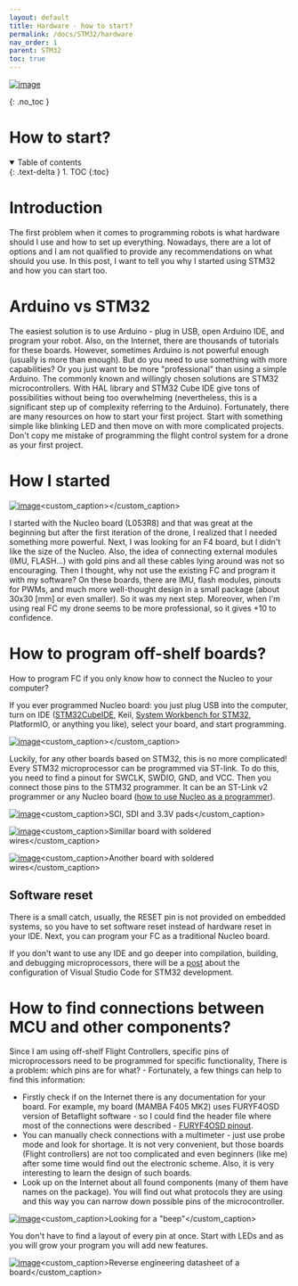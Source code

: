 ```yaml
---
layout: default
title: Hardware - how to start?
permalink: /docs/STM32/hardware
nav_order: 1
parent: STM32
toc: true
---
```


<!-- comment or image allows {: .no_toc} to work correctly  (don't ask me why) -->

[![image](images/hardware/Obraz1.png)](images/hardware/Obraz1.png)

{: .no_toc }

# How to start?

<details open markdown="block">
  <summary>
    Table of contents
  </summary>
  {: .text-delta }
1. TOC
{:toc}
</details>

# Introduction

The first problem when it comes to programming robots is what hardware should I use and how to set up everything. Nowadays, there are a lot of options and I am not qualified to provide any recommendations on what should you use. In this post, I want to tell you why I started using STM32 and how you can start too.

# Arduino vs STM32

The easiest solution is to use Arduino - plug in USB, open Arduino IDE, and program your robot. Also, on the Internet, there are thousands of tutorials for these boards.
However, sometimes Arduino is not powerful enough (usually is more than enough). But do you need to use something with more capabilities? Or you just want to be more "professional" than using a simple Arduino. The commonly known and willingly chosen solutions are STM32 microcontrollers. With HAL library and STM32 Cube IDE give tons of possibilities without being too overwhelming (nevertheless, this is a significant step up of complexity referring to the Arduino). Fortunately, there are many resources on how to start your first project. Start with something simple like blinking LED and then move on with more complicated projects. Don't copy me mistake of programming the flight control system for a drone as your first project.

# How I started

[![image](images/hardware/682250062.webp)](images/hardware/682250062.webp)<custom_caption></custom_caption>

I started with the Nucleo board (L053R8) and that was great at the beginning but after the first iteration of the drone, I realized that I needed something more powerful. Next, I was looking for an F4 board, but I didn't like the size of the Nucleo. Also, the idea of connecting external modules (IMU, FLASH...) with gold pins and all these cables lying around was not so encouraging. Then I thought, why not use the existing FC and program it with my software? On these boards, there are IMU, flash modules, pinouts for PWMs, and much more well-thought design in a small package (about 30x30 [mm] or even smaller). So it was my next step. Moreover, when I'm using real FC my drone seems to be more professional, so it gives +10 to confidence.

# How to program off-shelf boards?

How to program FC if you only know how to connect the Nucleo to your computer?

If you ever programmed Nucleo board: you just plug USB into the computer, turn on IDE ([STM32CubeIDE](https://www.st.com/en/development-tools/stm32cubeide.html), Keil, [System Workbench for STM32](https://www.ac6-tools.com/content.php/content_SW4MCU/lang_en_GB.xphp), PlatformIO, or anything you like), select your board, and start programming.

[![image](images/hardware/1663152573604436-0.jpg)](images/hardware/1663152573604436-0.jpg)<custom_caption></custom_caption>

Luckily, for any other boards based on STM32, this is no more complicated! Every STM32 microprocessor can be programmed via ST-link. To do this, you need to find a pinout for SWCLK, SWDIO, GND, and VCC. Then you connect those pins to the STM32 programmer. It can be an ST-Link v2 programmer or any Nucleo board ([how to use Nucleo as a programmer](https://jeelabs.org/book/1547a/index.html)).

[![image](images/hardware/1663089100844923-1.jpg)](images/hardware/1663089100844923-1.jpg)<custom_caption>SCl, SDI and 3.3V pads</custom_caption>

[![image](images/hardware/1663077716243825-2.jpg)](images/hardware/1663077716243825-2.jpg)<custom_caption>Simillar board with soldered wires</custom_caption>

[![image](images/hardware/1663077713191512-3.jpg)](images/hardware/1663077713191512-3.jpg)<custom_caption>Another board with soldered wires</custom_caption>

## Software reset

There is a small catch, usually, the RESET pin is not provided on embedded systems, so you have to set software reset instead of hardware reset in your IDE. Next, you can program your FC as a traditional Nucleo board.

If you don't want to use any IDE and go deeper into compilation, building, and debugging microprocessors, there will be a [post](STM32_dev_part_1) about the configuration of Visual Studio Code for STM32 development.

# How to find connections between MCU and other components?

Since I am using off-shelf Flight Controllers, specific pins of microprocessors need to be programmed for specific functionality, There is a problem: which pins are for what? - Fortunately, a few things can help to find this information:

- Firstly check if on the Internet there is any documentation for your board. For example, my board (MAMBA F405 MK2) uses FURYF4OSD version of Betaflight software - so I could find the header file where most of the connections were described - [FURYF4OSD pinout](https://github.com/betaflight/betaflight/blob/master/src/main/target/FURYF4/target.h).
- You can manually check connections with a multimeter - just use probe mode and look for shortage. It is not very convenient, but those boards (Flight controllers) are not too complicated and even beginners (like me) after some time would find out the electronic scheme. Also, it is very interesting to learn the design of such boards.
- Look up on the Internet about all found components (many of them have names on the package). You will find out what protocols they are using and this way you can narrow down possible pins of the microcontroller.

[![image](images/hardware/1663089090056557-3.jpg)](images/hardware/1663089090056557-3.jpg)<custom_caption>Looking for a "beep"</custom_caption>

You don't have to find a layout of every pin at once. Start with LEDs and as you will grow your program you will add new features.

[![image](images/hardware/1663092754877973-0.jpg)](images/hardware/1663092754877973-0.jpg)<custom_caption>Reverse engineering datasheet of a board</custom_caption>
